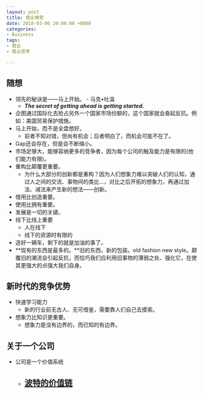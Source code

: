 ```yaml
---
layout: post
title: 商业禅思
date: 2018-03-06 20:00:00 +0800
categories:
- Business
tags:
- 商业
- 商业思考

---
```


## 随想

- 领先的秘诀是——马上开始。 - 马克•吐温
	- ***The secret of getting ahead is getting started.***
- 企图通过国际化去抢占另外一个国家市场份额的，这个国家就会奋起反抗。例如：美国贸易保护措施。
- 马上开始，而不是全盘想好。
	- 前者不知对错，但尚有机会；后者明白了，而机会可能不在了。
- Gap还会存在，但是会不断缩小。
- 市场足够大，能够容纳更多的竞争者，因为每个公司的触及能力是有限的(他们能力有限)。
- 重构比颠覆更重要。
	- 为什么大部分的创新都是重构？因为人们想象力难以突破人们的认知，通过人之间的交流、事物间的类比...，对比之后开拓的想象力，再通过加法、减法来产生新的想法——创新。
- 借用比创造重要。
- 使用比拥有重要。
- 发展是一切的关键。
- 线下比线上重要
	- 人在线下
	- 线下的资源时有限的
- 造好一辆车，剩下的就是加油的事了。
- **现有的东西是最多的。**旧的东西，新的包装。old fashion new style。颠覆旧的潮流会引起反抗，而恰巧我们应利用旧事物的薄弱之处、强化它，在使其更强大的点强大我们自身。


## 新时代的竞争优势

- 快速学习能力
	- 新的行业前无古人、无可借鉴，需要靠人们自己去摸索。
- 想象力比知识更重要。
	- 想象力是没有边界的，而已知的有边界。

## 关于一个公司

- 公司是一个价值系统
	- [波特的价值链](https://en.wikipedia.org/wiki/Value_chain)
		- 